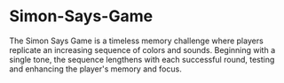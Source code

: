 # Simon-Says-Game
The Simon Says Game is a timeless memory challenge where players replicate an increasing sequence of colors and sounds. Beginning with a single tone, the sequence lengthens with each successful round, testing and enhancing the player's memory and focus.
